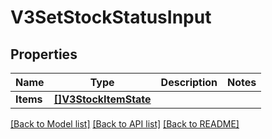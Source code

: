 # V3SetStockStatusInput

## Properties

Name | Type | Description | Notes
------------ | ------------- | ------------- | -------------
**Items** | [**[]V3StockItemState**](v3.StockItemState.md) |  | 

[[Back to Model list]](../README.md#documentation-for-models) [[Back to API list]](../README.md#documentation-for-api-endpoints) [[Back to README]](../README.md)


